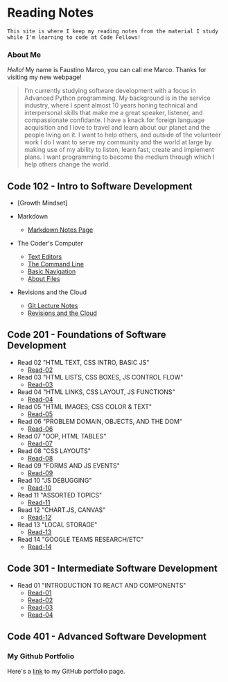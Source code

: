 # Reading Notes

```
This site is where I keep my reading notes from the material I study while I'm learning to code at Code Fellows!
```

### About Me
<em>Hello!</em> My name is Faustino Marco, you can call me Marco. Thanks for visiting my new webpage! 

> I'm currently studying software development with a focus in Advanced Python programming. My background is in the service industry, where I spent almost 10 years honing technical and interpersonal skills that make me a great speaker, listener, and compassionate confidante. I have a knack for foreign language acquisition and I love to travel and learn about our planet and the people living on it. I want to help others, and outside of the volunteer work I do I want to serve my community and the world at large by making use of my ability to listen, learn fast, create and implement plans. I want programming to become the medium through which I help others change the world.

## Code 102 - Intro to Software Development

- [Growth Mindset]

- Markdown
   - [Markdown Notes Page](Markdown.md) 

- The Coder's Computer 
   - [Text Editors](text-editors.md) 
   - [The Command Line](command-line.md) 
   - [Basic Navigation](basic-navigation.md)
   - [About Files](everything-is-a-file.md) 

- Revisions and the Cloud
   - [Git Lecture Notes](Git-notes.md)
   - [Revisions and the Cloud](Revisions%26Cloud.md)

## Code 201 - Foundations of Software Development

- Read 02 "HTML TEXT, CSS INTRO, BASIC JS"
   - [Read-02](201/read-02.md)
- Read 03 "HTML LISTS, CSS BOXES, JS CONTROL FLOW"
   - [Read-03](201/read-03.md)
- Read 04 "HTML LINKS, CSS LAYOUT, JS FUNCTIONS"
   - [Read-04](201/read-04.md)
- Read 05 "HTML IMAGES; CSS COLOR & TEXT"
   - [Read-05](201/read-05.md)
- Read 06 "PROBLEM DOMAIN, OBJECTS, AND THE DOM"
   - [Read-06](201/read-06.md)
- Read 07 "OOP, HTML TABLES"
   - [Read-07](201/read-07.md)
- Read 08 "CSS LAYOUTS"
   - [Read-08](201/read-08.md)
- Read 09 "FORMS AND JS EVENTS"
   - [Read-09](201/read-09.md)
- Read 10 "JS DEBUGGING"
   - [Read-10](201/read-10.md)
- Read 11 "ASSORTED TOPICS"
   - [Read-11](201/read-11.md)
- Read 12 "CHART.JS, CANVAS"
   - [Read-12](201/read-12.md)
- Read 13 "LOCAL STORAGE"
   - [Read-13](201/read-13.md)
- Read 14 "GOOGLE TEAMS RESEARCH/ETC"
   - [Read-14](201/read-14.md)

## Code 301 - Intermediate Software Development
- Read 01 "INTRODUCTION TO REACT AND COMPONENTS"
   - [Read-01](301/read-01.md)
   - [Read-02](301/read-02.md)
   - [Read-03](301/read-03.md)
   - [Read-04](301/read-04.md)

## Code 401 - Advanced Software Development

### My Github Portfolio

Here's a [link](https://github.com/faustino-marco) to my GitHub portfolio page.













